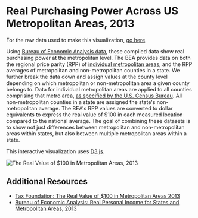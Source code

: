 # Real Purchasing Power Across US Metropolitan Areas, 2013

For the raw data used to make this visualization, [go here](https://github.com/TaxFoundation/data/tree/master/real-purchasing-power/current).

Using [Bureau of Economic Analysis data](http://www.bea.gov/newsreleases/regional/rpp/rpp_newsrelease.htm), these compiled data show real purchasing power at the metropolitan level. The BEA provides data on both the regional price parity (RPP) of [individual metropolitan areas](http://en.wikipedia.org/wiki/List_of_Metropolitan_Statistical_Areas), and the RPP averages of metropolitan and non-metropolitan counties in a state. We further break the data down and assign values at the county level depending on which metropolitan or non-metropolitan area a given county belongs to. Data for individual metropolitan areas are applied to all counties comprising that metro area, [as specified by the U.S. Census Bureau](https://www.census.gov/population/metro/files/lists/2009/List1.txt). All non-metropolitan counties in a state are assigned the state's non-metropolitan average. The BEA's RPP values are converted to dollar equivalents to express the real value of $100 in each measured location compared to the national average. The goal of combining these datasets is to show not just differences between metropolitan and non-metropolitan areas within states, but also between multiple metropolitan areas within a state.

This interactive visualization uses [D3.js](http://d3js.org/).

![The Real Value of $100 in Metropolitan Areas, 2013](http://taxfoundation.org/sites/taxfoundation.org/files/%24100%20Metro%20Map-03.png)

## Additional Resources

* [Tax Foundation: The Real Value of $100 in Metropolitan Areas 2013](http://interactive.taxfoundation.org/rpp2013/)
* [Bureau of Economic Analysis: Real Personal Income for States and Metropolitan Areas, 2013](http://www.bea.gov/newsreleases/regional/rpp/rpp_newsrelease.htm)
